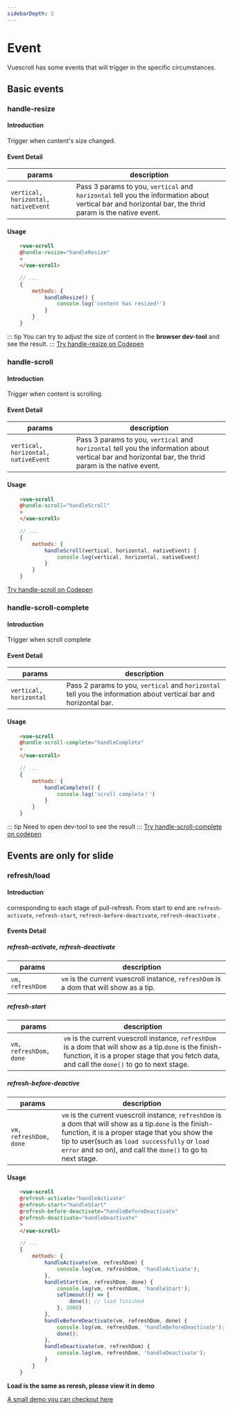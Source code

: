 ```yaml
---
sidebarDepth: 2
---
```


# Event

Vuescroll has some events that will trigger in the specific circumstances.

## Basic events

### handle-resize

#### Introduction

Trigger when content's size changed.

#### Event Detail

| params                              | description                                                                                                                                            |
| ----------------------------------- | ------------------------------------------------------------------------------------------------------------------------------------------------------ |
| `vertical, horizontal, nativeEvent` | Pass 3 params to you, `vertical` and `horizontal` tell you the information about vertical bar and horizontal bar, the thrid param is the native event. |

#### Usage

```html
    <vue-scroll
    @handle-resize="handleResize"
    >
    </vue-scroll>
```

```javascript
    // ...
    {
        methods: {
            handleResize() {
                console.log('content has resized!')
            }
        }
    }
```

::: tip
You can try to adjust the size of content in the **browser dev-tool** and see the result.
:::
[Try handle-resize on Codepen](https://codepen.io/wangyi7099/pen/JLrVON)

### handle-scroll

#### Introduction

Trigger when content is scrolling.

#### Event Detail

| params                              | description                                                                                                                                            |
| ----------------------------------- | ------------------------------------------------------------------------------------------------------------------------------------------------------ |
| `vertical, horizontal, nativeEvent` | Pass 3 params to you, `vertical` and `horizontal` tell you the information about vertical bar and horizontal bar, the thrid param is the native event. |

#### Usage

```html
    <vue-scroll
    @handle-scroll="handleScroll"
    >
    </vue-scroll>
```

```javascript
    // ...
    {
        methods: {
            handleScroll(vertical, horizontal, nativeEvent) {
                console.log(vertical, horizontal, nativeEvent)
            }
        }
    }
```

[Try handle-scroll on Codepen](https://codepen.io/wangyi7099/pen/geGydZ)

### handle-scroll-complete

#### Introduction

Trigger when scroll complete

#### Event Detail

| params                 | description                                                                                                       |
| ---------------------- | ----------------------------------------------------------------------------------------------------------------- |
| `vertical, horizontal` | Pass 2 params to you, `vertical` and `horizontal` tell you the information about vertical bar and horizontal bar. |

#### Usage

```html
    <vue-scroll
    @handle-scroll-complete="handleComplete"
    >
    </vue-scroll>
```

```javascript
    // ...
    {
        methods: {
            handleComplete() {
                console.log('scroll complete！')
            }
        }
    }
```

::: tip
Need to open dev-tool to see the result
:::
[Try handle-scroll-complete on codepen](https://codepen.io/wangyi7099/pen/YLVBNe)

## Events are only for slide

### refresh/load

#### Introduction

corresponding to each stage of pull-refresh. From start to end are `refresh-activate`, `refresh-start`, `refresh-before-deactivate`, `refresh-deactivate` .

#### Events Detail

##### refresh-activate, refresh-deactivate

| params           | description                                                                            |
| ---------------- | -------------------------------------------------------------------------------------- |
| `vm, refreshDom` | `vm` is the current vuescroll instance, `refreshDom` is a dom that will show as a tip. |

##### refresh-start

| params                 | description                                                                                                                                                                                               |
| ---------------------- | --------------------------------------------------------------------------------------------------------------------------------------------------------------------------------------------------------- |
| `vm, refreshDom, done` | `vm` is the current vuescroll instance, `refreshDom` is a dom that will show as a tip.`done` is the finish-function, it is a proper stage that you fetch data, and call the `done()` to go to next stage. |

##### refresh-before-deactive

| params                 | description                                                                                                                                                                                                                                                                |
| ---------------------- | -------------------------------------------------------------------------------------------------------------------------------------------------------------------------------------------------------------------------------------------------------------------------- |
| `vm, refreshDom, done` | `vm` is the current vuescroll instance, `refreshDom` is a dom that will show as a tip.`done` is the finish-function, it is a proper stage that you show the tip to user(such as `load successfully` or `load error` and so on), and call the `done()` to go to next stage. |

#### Usage

```html
    <vue-scroll
    @refresh-activate="handleActivate"
    @refresh-start="handleStart"
    @refresh-before-deactivate="handleBeforeDeactivate"
    @refresh-deactivate="handleDeactivate"
    >
    </vue-scroll>
```

```javascript
    // ...
    {
        methods: {
            handleActivate(vm, refreshDom) {
                console.log(vm, refreshDom, 'handleActivate');
            },
            handleStart(vm, refreshDom, done) {
                console.log(vm, refreshDom, 'handleStart');
                seTimeout(() => {
                    done(); // load finished
                }, 2000)
            },
            handleBeforeDeactivate(vm, refreshDom, done) {
                console.log(vm, refreshDom, 'handleBeforeDeactivate');
                done();
            },
            handleDeactivate(vm, refreshDom) {
                console.log(vm, refreshDom, 'handleDeactivate');
            }
        }
    }
```

**Load is the same as reresh, please view it in demo**

[A small demo you can checkout here](https://vuescroll-issue-list-demo-zdizhghthq.now.sh/)
